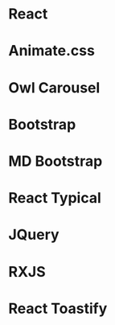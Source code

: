 # React
# Animate.css
# Owl Carousel
# Bootstrap
# MD Bootstrap
# React Typical
# JQuery
# RXJS
# React Toastify
